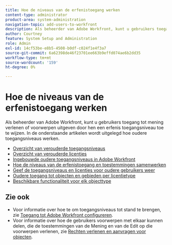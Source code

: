 ```yaml
---
title: Hoe de niveaus van de erfenistoegang werken
content-type: administrator
product-area: system-administration
navigation-topic: add-users-to-workfront
description: Als beheerder van Adobe Workfront, kunt u gebruikers toegang tot mening verlenen of voorwerpen uitgeven door hen een erfenis toegangsniveau toe te wijzen. In de onderstaande artikelen wordt uitgelegd hoe oudere toegangsniveaus werken.
author: Courtney
feature: System Setup and Administration
role: Admin
exl-id: 14cf53be-e8b5-4508-b0df-c024f1e4f3a7
source-git-commit: 6a62398de46f23701ee663b9effd074ae6b2dd35
workflow-type: tm+mt
source-wordcount: '159'
ht-degree: 0%

---
```


# Hoe de niveaus van de erfenistoegang werken

Als beheerder van Adobe Workfront, kunt u gebruikers toegang tot mening verlenen of voorwerpen uitgeven door hen een erfenis toegangsniveau toe te wijzen. In de onderstaande artikelen wordt uitgelegd hoe oudere toegangsniveaus werken.

* [Overzicht van verouderde toegangsniveaus](../../../administration-and-setup/add-users/access-levels-and-object-permissions/access-levels-overview.md)
* [Overzicht van verouderde licenties](/help/quicksilver/administration-and-setup/add-users/access-levels-and-object-permissions/wf-licenses.md)
* [Ingebouwde oudere toegangsniveaus in Adobe Workfront](../../../administration-and-setup/add-users/access-levels-and-object-permissions/default-access-levels-in-workfront.md)
* [Hoe de niveaus van de erfenistoegang en toestemmingen samenwerken](../../../administration-and-setup/add-users/access-levels-and-object-permissions/how-access-levels-permissions-work-together.md)
* [Geef de toegangsniveaus en licenties voor oudere gebruikers weer](../../../administration-and-setup/add-users/access-levels-and-object-permissions/list-access-levels-and-licenses-for-your-users.md)
* [Oudere toegang tot objecten en gebieden per licentietype](../../../administration-and-setup/add-users/access-levels-and-object-permissions/access-to-objects-and-areas-by-license-type.md)
* [Beschikbare functionaliteit voor elk objecttype](../../../administration-and-setup/add-users/access-levels-and-object-permissions/functionality-available-for-each-object-type.md)

## Zie ook

* Voor informatie over hoe te om toegangsniveaus tot stand te brengen, zie [Toegang tot Adobe Workfront configureren](../../../administration-and-setup/add-users/configure-and-grant-access/configure-access.md).
* Voor informatie over hoe de gebruikers voorwerpen met elkaar kunnen delen, die de toestemmingen van de Mening en van de Edit op die voorwerpen verlenen, zie [Rechten verlenen en aanvragen voor objecten](../../../workfront-basics/grant-and-request-access-to-objects/grant-and-request-access-to-objects.md).
